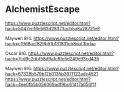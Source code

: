 # AlchemistEscape
https://www.puzzlescript.net/editor.html?hack=5047eef6eb62d28373acb5a8a28721e8

Maywen 9/4: https://www.puzzlescript.net/editor.html?hack=cf9d8acf829b51b131831cb8daf3bdaa

Oscar 9/6: https://www.puzzlescript.net/editor.html?hack=7cd9c2dbf58d9a1c6fe5d249e93cd435

Maywen 9/6: https://www.puzzlescript.net/editor.html?hack=67328b579bf2b0135b397f122adc4521
https://www.puzzlescript.net/editor.html?hack=4ee0fb5b056069adf9bc61417a050f1f